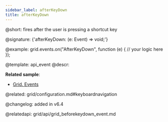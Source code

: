 ```yaml
---
sidebar_label: afterKeyDown
title: afterKeyDown
---          
```


@short: fires after the user is pressing a shortcut key

@signature: {'afterKeyDown: (e: Event) => void;'}

<!-- @params:

- e		KeyboardEvent		a native KeyboardEvent object -->

@example:
grid.events.on("AfterKeyDown", function (e) {
    // your logic here
});


@template: api_event
@descr:

**Related sample**:
- [Grid. Events](https://snippet.dhtmlx.com/9zeyp4ds)

@related: grid/configuration.md#keyboardnavigation

@changelog: added in v6.4

@relatedapi: grid/api/grid_beforekeydown_event.md